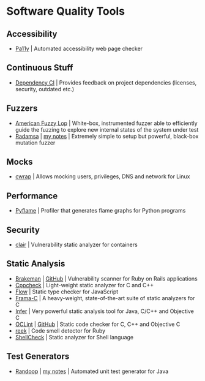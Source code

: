 # Software Quality Tools

## Accessibility

- [Pa11y](http://pa11y.org/) | Automated accessibility web page checker

## Continuous Stuff

- [Dependency CI](https://dependencyci.com/) | Provides feedback on project dependencies (licenses, security, outdated etc.)

## Fuzzers

- [American Fuzzy Lop](http://lcamtuf.coredump.cx/afl/) | White-box, instrumented fuzzer able to efficiently guide the fuzzing to explore new internal states of the system under test
- [Radamsa](https://github.com/aoh/radamsa) | [my notes](https://petr-muller.github.io/tools/2018/01/05/radamsa.html) | Extremely simple to setup but powerful, black-box mutation fuzzer

## Mocks

- [cwrap](https://cwrap.org/) | Allows mocking users, privileges, DNS and network for Linux

## Performance

- [Pyflame](https://github.com/uber/pyflame) | Profiler that generates flame graphs for Python programs

## Security

- [clair](https://github.com/coreos/clair) | Vulnerability static analyzer for containers

## Static Analysis

- [Brakeman](https://brakemanscanner.org/) | [GitHub](https://github.com/presidentbeef/brakeman) | Vulnerability scanner for Ruby on Rails applications
- [Cppcheck](https://github.com/danmar/cppcheck) | Light-weight static analyzer for C and C++
- [Flow](https://flow.org/) | Static type checker for JavaScript
- [Frama-C](http://frama-c.com/) | A heavy-weight, state-of-the-art suite of static analyzers for C
- [Infer](http://fbinfer.com/) | Very powerful static analysis tool for Java, C/C++ and Objective C
- [OCLint](http://oclint.org/) | [GitHub](https://github.com/oclint/oclint) | Static code checker for C, C++ and Objective C
- [reek](https://github.com/troessner/reek) | Code smell detector for Ruby
- [ShellCheck](https://www.shellcheck.net/) | Static analyzer for Shell language

## Test Generators

- [Randoop](https://randoop.github.io/randoop/) | [my notes](https://petr-muller.github.io/tools/2017/12/25/randoop.html) | Automated unit test generator for Java

